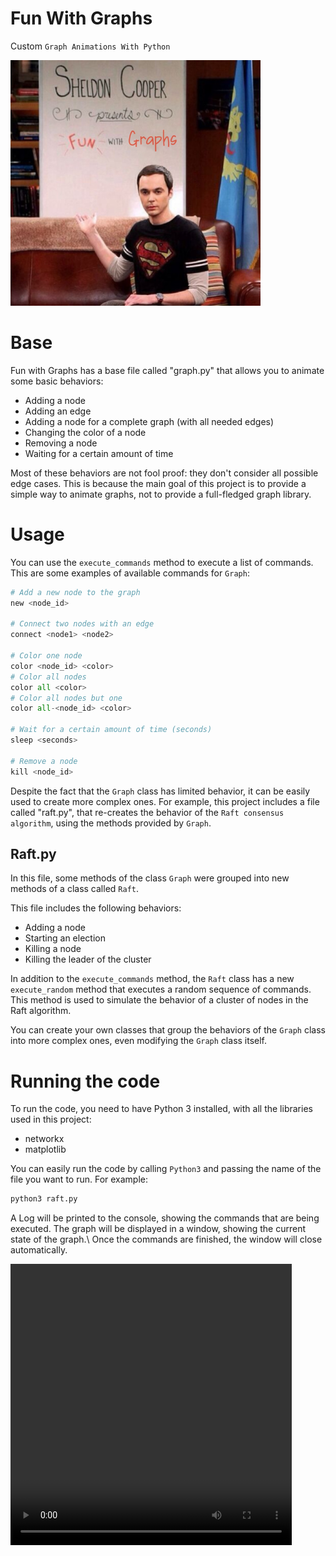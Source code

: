 # Fun With Graphs
Custom `Graph Animations With Python`

<img src="fun_with_graphs.jpg" alt="Sheldon Cooper presents 'Fun with Graphs'" width="400"/>

# Base
Fun with Graphs has a base file called "graph.py" that allows you to animate some basic behaviors:

- Adding a node
- Adding an edge
- Adding a node for a complete graph (with all needed edges)
- Changing the color of a node
- Removing a node 
- Waiting for a certain amount of time

Most of these behaviors are not fool proof: they don't consider all possible edge cases. This is because the main goal of this project is to provide a simple way to animate graphs, not to provide a full-fledged graph library.

# Usage
You can use the `execute_commands` method to execute a list of commands. 
This are some examples of available commands for `Graph`:

```py
# Add a new node to the graph
new <node_id>

# Connect two nodes with an edge
connect <node1> <node2>

# Color one node
color <node_id> <color>
# Color all nodes
color all <color>
# Color all nodes but one
color all-<node_id> <color>

# Wait for a certain amount of time (seconds)
sleep <seconds>

# Remove a node
kill <node_id>
```

Despite the fact that the `Graph` class has limited behavior, it can be easily used to create more complex ones. For example, this project includes a file called "raft.py", that re-creates the behavior of the `Raft consensus algorithm`, using the methods provided by `Graph`.


## Raft.py

In this file, some methods of the class `Graph` were grouped into new methods of a class called `Raft`.

This file includes the following behaviors:

- Adding a node
- Starting an election
- Killing a node
- Killing the leader of the cluster

In addition to the `execute_commands` method, the `Raft` class has a new `execute_random` method that executes a random sequence of commands. This method is used to simulate the behavior of a cluster of nodes in the Raft algorithm.

You can create your own classes that group the behaviors of the `Graph` class into more complex ones, even modifying the `Graph` class itself.

# Running the code
To run the code, you need to have Python 3 installed, with all the libraries used in this project:

- networkx
- matplotlib

You can easily run the code by calling `Python3` and passing the name of the file you want to run. For example:

```sh
python3 raft.py
```

A Log will be printed to the console, showing the commands that are being executed. The graph will be displayed in a window, showing the current state of the graph.\\
Once the commands are finished, the window will close automatically.



<video width="450" height="450" controls>
  <source src="raft_animation.mp4" type="video/mp4">
</video>